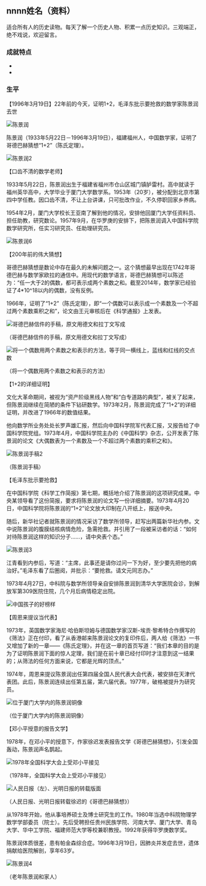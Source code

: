 ## nnnn姓名（资料）

适合所有人的历史读物。每天了解一个历史人物、积累一点历史知识。三观端正，绝不戏说，欢迎留言。  

### 成就特点

- ​
- ​


### 生平



【1996年3月19日】22年前的今天，证明1+2，毛泽东批示要抢救的数学家陈景润去世

![陈景润](陈景润.jpg)

陈景润（1933年5月22日－1996年3月19日），福建福州人，中国数学家，证明了哥德巴赫猜想“1+2”（陈氏定理）。

![陈景润2](陈景润2.jpg)

【口齿不清的数学老师】

1933年5月22日，陈景润出生于福建省福州市仓山区城门镇胪雷村。高中就读于福州英华高中，大学毕业于厦门大学数学系。1953年（20岁），被分配到北京市第四中学任教。因口齿不清，不让上台讲课，只可批改作业，不久停职回家乡养病。

1954年2月，厦门大学校长王亚南了解到他的情况，安排他回厦门大学任资料员、担任助教，研究数论。1957年9月，在华罗庚的安排下，把陈景润调入中国科学院数学研究所，任实习研究员、任助理研究员。

![陈景润6](陈景润6.jpeg)

【200年前的伟大猜想】

哥德巴赫猜想是数论中存在最久的未解问题之一。这个猜想最早出现在1742年哥德巴赫与数学家欧拉的通信中。用现代的数学语言，哥德巴赫猜想可以陈述为：“任一大于2的偶数，都可表示成两个素数之和。截至2014年，数学家已经验证了4*10^18以内的偶数，没有反例。

1966年，证明了“1+2”（陈氏定理），即“一个偶数可以表示成一个素数及一个不超过两个素数乘积之和”，论文由王元审核后在《科学通报》上发表。

![哥德巴赫信件的手稿，原文用德文和拉丁文写成](哥德巴赫信件的手稿，原文用德文和拉丁文写成.jpg)

（哥德巴赫信件的手稿，原文用德文和拉丁文写成）

![将一个偶数用两个素数之和表示的方法，等于同一横线上，蓝线和红线的交点数](将一个偶数用两个素数之和表示的方法，等于同一横线上，蓝线和红线的交点数.png)

（将一个偶数用两个素数之和表示的方法）

【1+2的详细证明】

文化大革命期间，被视为“资产阶级黑线人物”和“白专道路的典型”，被关了起来，但陈景润继续在简陋的条件下钻研数学。1973年2月，陈景润完成了“1+2”的详细证明，并改进了1966年的数值结果。

他向数学所业务处处长罗声雄汇报，然后向中国科学院军代表汇报，又报告给了中国科学院党组。1973年4月，中国科学院主办的《中国科学》杂志，公开发表了陈景润的论文《大偶数表为一个素数及一个不超过两个素数的乘积之和》。

![陈景润手稿2](陈景润手稿2.jpg)

（陈景润手稿）

【毛泽东批示要抢救】

在中国科学院《科学工作简报》第七期，概括地介绍了陈景润的这项研究成果。中央某领导看了这份简报，要求将陈景润的论文写一份详细摘要。1973年4月20日，中国科学院将陈景润的“1+2”论文放大印制在八开纸上，报送中央。

随后，新华社记者就陈景润的情况采访了数学所领导，赶写出两篇新华社内参。文中说陈景润的腹膜结核病情危险，急需抢救。并引用了一段被采访者的话：“如何对待陈景润这样的知识分子……，请中央表个态。”

![陈景润3](陈景润3.jpg)

江青看到内参后，写道：“主席，此事还是请你过问一下为好，至少要先把他的病治好。”毛泽东看了后圈阅，并批示：“要抢救。请文元同志办。”

1973年4月27日，中科院与数学所领导亲自安排陈景润到清华大学医院会诊，到解放军第309医院住院，几个月后病情稳定出院。

![中国孩子的好榜样](中国孩子的好榜样.jpeg)

【周恩来提议当代表】

1973年，英国数学家海尼·哈伯斯坦姆与德国数学家汉斯-埃贡·黎希特合作撰写的《筛法》正在付印，看了从香港邮来陈景润论文的复印件后，两人给《筛法》一书又增加了新的一章——《陈氏定理》，并在这一章的首页写道：“我们本章的目的是为了证明陈景润下面的惊人定理，我们是在前十章已经付印时才注意到这一结果的；从筛法的任何方面来说，它都是光辉的顶点。”

1974年，周恩来提议陈景润出任第四届全国人民代表大会代表，被安排在天津代表团。此后，陈景润连续出任第五届，第六届代表。1977年，破格被提升为研究员。

![位于厦门大学内的陈景润铜像](位于厦门大学内的陈景润铜像.JPG)

（位于厦门大学内的陈景润铜像）

【邓小平授意的报告文学】

1978年，在邓小平的授意下，作家徐迟发表报告文学《哥德巴赫猜想》，引发全国轰动，陈景润声名鹊起。

![1978年全国科学大会上受邓小平接见](1978年全国科学大会上受邓小平接见.jpg)

（1978年，全国科学大会上受邓小平接见）

![人民日报（左）、光明日报的转载版面](人民日报（左）、光明日报的转载版面.png)

（人民日报、光明日报转载徐迟的《哥德巴赫猜想》）

从1978年开始，他从事培养硕士及博士研究生的工作。1980年当选中科院物理学数学学部委员（院士）。先后受聘担任贵州民族学院、河南大学、厦门大学、青岛大学、华中工学院、福建师范大学等校兼职教授。1992年获得华罗庚数学奖。

陈景润体质很差，患有帕金森综合症。1996年3月19日，因肺炎并发症去世，遗体捐献给医院解剖，享年63岁。

![陈景润4](陈景润4.jpg)

（老年陈景润和家人）


